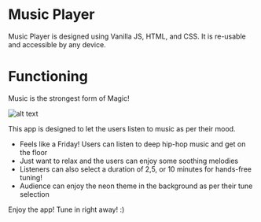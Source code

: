 # Music Player

Music Player is designed using Vanilla JS, HTML, and CSS. It is re-usable and accessible by any device.

# Functioning

Music is the strongest form of Magic! <br />

![alt text](https://github.com/ShubhiNigam29/Music-Player/blob/main/music.jpg)


This app is designed to let the users listen to music as per their mood. <br />

- Feels like a Friday! Users can listen to deep hip-hop music and get on the floor <br />
- Just want to relax and the users can enjoy some soothing melodies <br />
- Listeners can also select a duration of 2,5, or 10 minutes for hands-free tuning! <br />
- Audience can enjoy the neon theme in the background as per their tune selection <br />

Enjoy the app! Tune in right away! :) <br />

